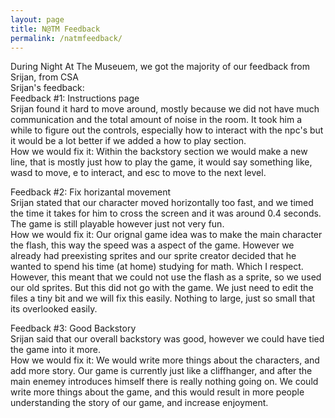 ```yaml
---
layout: page
title: N@TM Feedback
permalink: /natmfeedback/
---
```


During Night At The Museuem, we got the majority of our feedback from Srijan, from CSA <br>
Srijan's feedback: <br>
Feedback #1: Instructions page <br>
Srijan found it hard to move around, mostly because we did not have much communication and the total amount of noise in the room. It took him a while to figure out the controls, especially how to interact with the npc's but it would be a lot better if we added a how to play section. <br>
How we would fix it: Within the backstory section we would make a new line, that is mostly just how to play the game, it would say something like, wasd to move, e to interact, and esc to move to the next level. <br>

Feedback #2: Fix horizantal movement <br>
Srijan stated that our character moved horizontally too fast, and we timed the time it takes for him to cross the screen and it was around 0.4 seconds. The game is still playable however just not very fun. <br>
How we would fix it: Our orignal game idea was to make the main character the flash, this way the speed was a aspect of the game. However we already had preexisting sprites and our sprite creator decided that he wanted to spend his time (at home) studying for math. Which I respect. However, this meant that we could not use the flash as a sprite, so we used our old sprites. But this did not go with the game. We just need to edit the files a tiny bit and we will fix this easily. Nothing to large, just so small that its overlooked easily. <br>

Feedback #3: Good Backstory <br>
Srijan said that our overall backstory was good, however we could have tied the game into it more.<br>
How we would fix it: We would write more things about the characters, and add more story. Our game is currently just like a cliffhanger, and after the main enemey introduces himself there is really nothing going on. We could write more things about the game, and this would result in more people understanding the story of our game, and increase enjoyment.
 